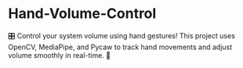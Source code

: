 # Hand-Volume-Control
🎛️ Control your system volume using hand gestures! This project uses OpenCV, MediaPipe, and Pycaw to track hand movements and adjust volume smoothly in real-time. 🚀
